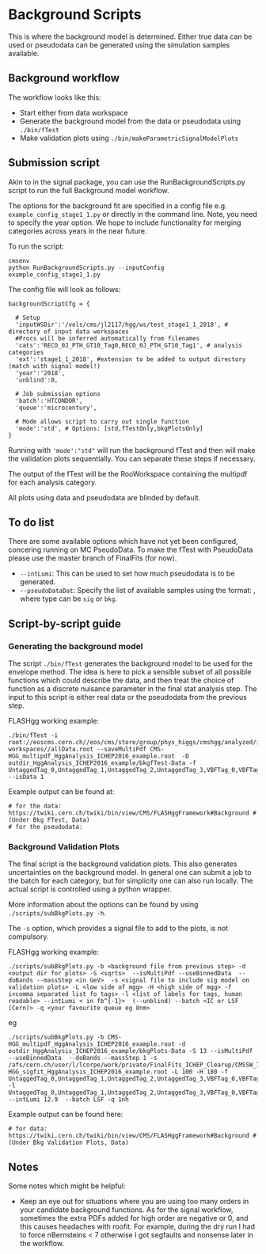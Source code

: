 # Background Scripts
This is where the background model is determined. Either true data can be used or pseudodata can be generated using the simulation samples available.

## Background workflow

The workflow looks like this:
* Start either from data workspace 
* Generate the background model from the data or pseudodata using `./bin/fTest`
* Make validation plots using `./bin/makeParametricSignalModelPlots`

## Submission script

Akin to in the signal package, you can use the RunBackgroundScripts.py script to run the full Background model workflow.

The options for the background fit are specified in a config file e.g. `example_config_stage1_1.py` or directly in the command line. Note, you need to specify the year option. We hope to include functionality for merging categories across years in the near future.

To run the script:
```
cmsenv
python RunBackgroundScripts.py --inputConfig example_config_stage1_1.py
```

The config file will look as follows:
```
backgroundScriptCfg = {
  
  # Setup
  'inputWSDir':'/vols/cms/jl2117/hgg/ws/test_stage1_1_2018', # directory of input data workspaces
  #Procs will be inferred automatically from filenames
  'cats':'RECO_0J_PTH_GT10_Tag0,RECO_0J_PTH_GT10_Tag1', # analysis categories
  'ext':'stage1_1_2018', #extension to be added to output directory (match with signal model!)
  'year':'2018', 
  'unblind':0,

  # Job submission options
  'batch':'HTCONDOR',
  'queue':'microcentury',

  # Mode allows script to carry out single function
  'mode':'std', # Options: [std,fTestOnly,bkgPlotsOnly]
}
```

Running with `'mode':"std"` will run the background fTest and then will make the validation plots sequentially. You can separate these steps if necessary.

The output of the fTest will be the RooWorkspace containing the multipdf for each analysis category.

All plots using data and pseudodata are blinded by default.

## To do list
There are some available options which have not yet been configured, concering running on MC PseudoData. To make the fTest with PseudoData please use the master branch of FinalFits (for now).
* `--intLumi`: This can be used to set how much pseudodata is to be generated.
* `--pseudoDataDat`: Specify the list of available samples using the format: <type>,<filepath> where type can be `sig` or `bkg`.

## Script-by-script guide
### Generating the background model

The script `./bin/fTest` generates the background model to be used for the envelope method. The idea is here to pick a sensible subset of all possible functions which could describe the data, and then treat the choice of function as a discrete nuisance parameter in the final stat analysis step. The input to this script is either real data or the pseudodata from the previous step.

FLASHgg working example:

```
./bin/fTest -i root://eoscms.cern.ch//eos/cms/store/group/phys_higgs/cmshgg/analyzed/ichep2016/flashgg-workspaces//allData.root --saveMultiPdf CMS-HGG_multipdf_HggAnalysis_ICHEP2016_example.root  -D outdir_HggAnalysis_ICHEP2016_example/bkgfTest-Data -f UntaggedTag_0,UntaggedTag_1,UntaggedTag_2,UntaggedTag_3,VBFTag_0,VBFTag_1,TTHHadronicTag,TTHLeptonicTag  --isData 1
```

Example output can be found at:

```
# for the data:
https://twiki.cern.ch/twiki/bin/view/CMS/FLASHggFramework#Background #(Under Bkg FTest, Data)
# for the pseudodata:
```

### Background Validation Plots

The final script is the background validation plots. This also generates uncertainties on the background model. In general one can submit a job to the batch for each category, but for simplicity one can also run locally. The actual script is controlled using a python wrapper.

More information about the options can be found by using `./scripts/subBkgPlots.py -h`.

The `-s` option, which provides a signal file to add to the plots, is not compulsory.

FLASHgg working example:

```
./scripts/subBkgPlots.py -b <background file from previous step> -d <output dir for plots> -S <sqrts>  --isMultiPdf --useBinnedData  --doBands --massStep <in GeV>  -s <signal file to include sig model on validation plots> -L <low side of mgg> -H <high side of mgg> -f i<comma separated list fo tags> -l <list of labels for tags, human readable> --intLumi < in fb^{-1}>  (--unblind) --batch <IC or LSF (Cern)> -q <your favourite queue eg 8nm>
```
eg
```
./scripts/subBkgPlots.py -b CMS-HGG_multipdf_HggAnalysis_ICHEP2016_example.root -d outdir_HggAnalysis_ICHEP2016_example/bkgPlots-Data -S 13 --isMultiPdf --useBinnedData  --doBands --massStep 1 -s /afs/cern.ch/user/l/lcorpe/work/private/FinalFits_ICHEP_Clearup/CMSSW_7_4_7/src/flashggFinalFit/Signal/outdir_HggAnalysis_ICHEP2016_example/CMS-HGG_sigfit_HggAnalysis_ICHEP2016_example.root -L 100 -H 180 -f UntaggedTag_0,UntaggedTag_1,UntaggedTag_2,UntaggedTag_3,VBFTag_0,VBFTag_1,TTHHadronicTag,TTHLeptonicTag -l UntaggedTag_0,UntaggedTag_1,UntaggedTag_2,UntaggedTag_3,VBFTag_0,VBFTag_1,TTHHadronicTag,TTHLeptonicTag --intLumi 12.9  --batch LSF -q 1nh
```

Example output can be found here:

```
# for data:
https://twiki.cern.ch/twiki/bin/view/CMS/FLASHggFramework#Background #(Under Bkg Validation Plots, Data)
```

## Notes

Some notes which might be helpful:

* Keep an eye out for situations where you are using too many orders in your candidate background functions. As for the signal workflow, sometimes the extra PDFs added for high order are negative or 0, and this causes headaches with roofit. For example, during the dry run I had to force nBernsteins < 7 otherwise I got segfaults and nonsense later in the workflow.

